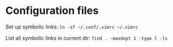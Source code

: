 # Configuration files

Set up symbolic links:
`ln -sf ~/.conf/.vimrc ~/.vimrc`

List all symbolic links in current dir:
`find . -maxdept 1 -type l -ls`
